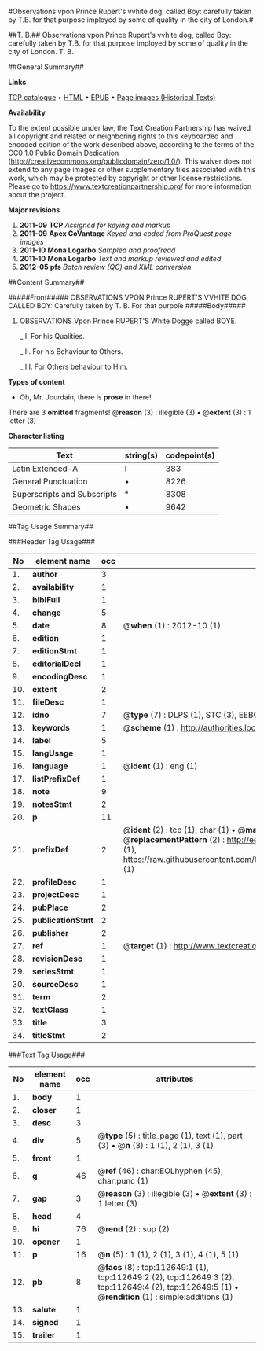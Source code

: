 #Observations vpon Prince Rupert's vvhite dog, called Boy: carefully taken by T.B. for that purpose imployed by some of quality in the city of London.#

##T. B.##
Observations vpon Prince Rupert's vvhite dog, called Boy: carefully taken by T.B. for that purpose imployed by some of quality in the city of London.
T. B.

##General Summary##

**Links**

[TCP catalogue](http://www.ota.ox.ac.uk/tcp/)  • 
[HTML](http://tei.it.ox.ac.uk/tcp/Texts-HTML/free/A76/A76423.html)  • 
[EPUB](http://tei.it.ox.ac.uk/tcp/Texts-EPUB/free/A76/A76423.epub) • 
[Page images (Historical Texts)](https://historicaltexts.jisc.ac.uk/eebo-99860527e)

**Availability**

To the extent possible under law, the Text Creation Partnership has waived all copyright and related or neighboring rights to this keyboarded and encoded edition of the work described above, according to the terms of the CC0 1.0 Public Domain Dedication (http://creativecommons.org/publicdomain/zero/1.0/). This waiver does not extend to any page images or other supplementary files associated with this work, which may be protected by copyright or other license restrictions. Please go to https://www.textcreationpartnership.org/ for more information about the project.

**Major revisions**

1. __2011-09__ __TCP__ *Assigned for keying and markup*
1. __2011-09__ __Apex CoVantage__ *Keyed and coded from ProQuest page images*
1. __2011-10__ __Mona Logarbo__ *Sampled and proofread*
1. __2011-10__ __Mona Logarbo__ *Text and markup reviewed and edited*
1. __2012-05__ __pfs__ *Batch review (QC) and XML conversion*

##Content Summary##

#####Front#####
OBSERVATIONS VPON Prince RUPERT'S VVHITE DOG, CALLED BOY: Carefully taken by T. B. For that purpoſe 
#####Body#####

1. OBSERVATIONS Vpon Prince RUPERT'S White Dogge called BOYE.

    _ I. For his Qualities.

    _ II. For his Behaviour to Others.

    _ III. For Others behaviour to Him.

**Types of content**

  * Oh, Mr. Jourdain, there is **prose** in there!

There are 3 **omitted** fragments! 
 @__reason__ (3) : illegible (3)  •  @__extent__ (3) : 1 letter (3)

**Character listing**


|Text|string(s)|codepoint(s)|
|---|---|---|
|Latin Extended-A|ſ|383|
|General Punctuation|•|8226|
|Superscripts             and Subscripts|⁴|8308|
|Geometric Shapes|▪|9642|

##Tag Usage Summary##

###Header Tag Usage###

|No|element name|occ|attributes|
|---|---|---|---|
|1.|__author__|3||
|2.|__availability__|1||
|3.|__biblFull__|1||
|4.|__change__|5||
|5.|__date__|8| @__when__ (1) : 2012-10 (1)|
|6.|__edition__|1||
|7.|__editionStmt__|1||
|8.|__editorialDecl__|1||
|9.|__encodingDesc__|1||
|10.|__extent__|2||
|11.|__fileDesc__|1||
|12.|__idno__|7| @__type__ (7) : DLPS (1), STC (3), EEBO-CITATION (1), PROQUEST (1), VID (1)|
|13.|__keywords__|1| @__scheme__ (1) : http://authorities.loc.gov/ (1)|
|14.|__label__|5||
|15.|__langUsage__|1||
|16.|__language__|1| @__ident__ (1) : eng (1)|
|17.|__listPrefixDef__|1||
|18.|__note__|9||
|19.|__notesStmt__|2||
|20.|__p__|11||
|21.|__prefixDef__|2| @__ident__ (2) : tcp (1), char (1)  •  @__matchPattern__ (2) : ([0-9\-]+):([0-9IVX]+) (1), (.+) (1)  •  @__replacementPattern__ (2) : http://eebo.chadwyck.com/downloadtiff?vid=$1&page=$2 (1), https://raw.githubusercontent.com/textcreationpartnership/Texts/master/tcpchars.xml#$1 (1)|
|22.|__profileDesc__|1||
|23.|__projectDesc__|1||
|24.|__pubPlace__|2||
|25.|__publicationStmt__|2||
|26.|__publisher__|2||
|27.|__ref__|1| @__target__ (1) : http://www.textcreationpartnership.org/docs/. (1)|
|28.|__revisionDesc__|1||
|29.|__seriesStmt__|1||
|30.|__sourceDesc__|1||
|31.|__term__|2||
|32.|__textClass__|1||
|33.|__title__|3||
|34.|__titleStmt__|2||


###Text Tag Usage###

|No|element name|occ|attributes|
|---|---|---|---|
|1.|__body__|1||
|2.|__closer__|1||
|3.|__desc__|3||
|4.|__div__|5| @__type__ (5) : title_page (1), text (1), part (3)  •  @__n__ (3) : 1 (1), 2 (1), 3 (1)|
|5.|__front__|1||
|6.|__g__|46| @__ref__ (46) : char:EOLhyphen (45), char:punc (1)|
|7.|__gap__|3| @__reason__ (3) : illegible (3)  •  @__extent__ (3) : 1 letter (3)|
|8.|__head__|4||
|9.|__hi__|76| @__rend__ (2) : sup (2)|
|10.|__opener__|1||
|11.|__p__|16| @__n__ (5) : 1 (1), 2 (1), 3 (1), 4 (1), 5 (1)|
|12.|__pb__|8| @__facs__ (8) : tcp:112649:1 (1), tcp:112649:2 (2), tcp:112649:3 (2), tcp:112649:4 (2), tcp:112649:5 (1)  •  @__rendition__ (1) : simple:additions (1)|
|13.|__salute__|1||
|14.|__signed__|1||
|15.|__trailer__|1||
